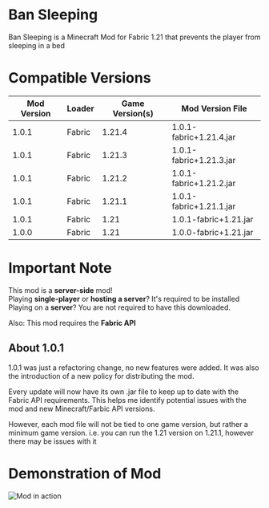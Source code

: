 # Ban Sleeping
Ban Sleeping is a Minecraft Mod for Fabric 1.21 that prevents the player from sleeping in a bed

# Compatible Versions
| Mod Version | Loader | Game Version(s) | Mod Version File        |
|-------------|--------|-----------------|-------------------------|
| 1.0.1       | Fabric | 1.21.4          | 1.0.1-fabric+1.21.4.jar |
| 1.0.1       | Fabric | 1.21.3          | 1.0.1-fabric+1.21.3.jar |
| 1.0.1       | Fabric | 1.21.2          | 1.0.1-fabric+1.21.2.jar |
| 1.0.1       | Fabric | 1.21.1          | 1.0.1-fabric+1.21.1.jar |
| 1.0.1       | Fabric | 1.21            | 1.0.1-fabric+1.21.jar   |
| 1.0.0       | Fabric | 1.21            | 1.0.0-fabric+1.21.jar   |

# Important Note
This mod is a **server-side** mod!  
Playing **single-player** or **hosting a server**? It's required to be installed  
Playing on a **server**? You are not required to have this downloaded.

Also: This mod requires the **Fabric API**

## About 1.0.1
1.0.1 was just a refactoring change, no new features were added. It was also the introduction of a new policy for distributing the mod.

Every update will now have its own .jar file to keep up to date with the Fabric API requirements. This helps me identify potential issues with the mod and new Minecraft/Farbic API versions.

However, each mod file will not be tied to one game version, but rather a minimum game version. i.e. you can run the 1.21 version on 1.21.1, however there may be issues with it

# Demonstration of Mod
![Mod in action](https://cdn.modrinth.com/data/IvwI6YOW/images/21d6b30795faca98cbeb614ea94d00112d53d322.png)
